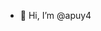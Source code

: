 - 👋 Hi, I’m @apuy4

<!---
apuy4/apuy4 is a ✨ special ✨ repository because its `README.md` (this file) appears on your GitHub profile.
You can click the Preview link to take a look at your changes.
--->
